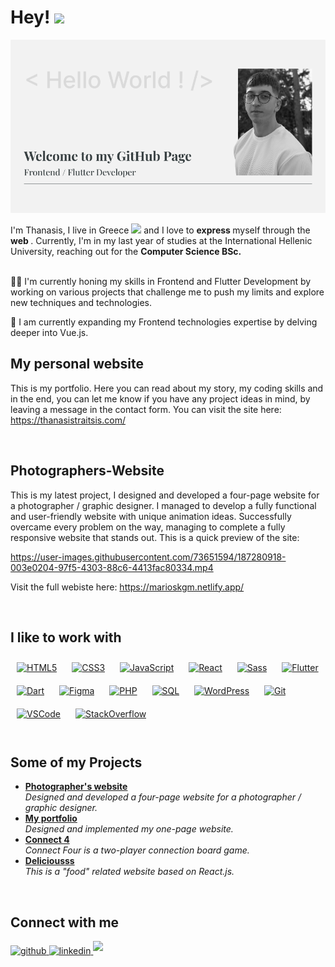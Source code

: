 # Hey! <a href="https://www.gautamkrishnar.com/"><img src="https://media.giphy.com/media/hvRJCLFzcasrR4ia7z/giphy.gif" width="5%"></a>
<div align="center">
<img src="https://github.com/Thanasis-Traitsis/Thanasis-Traitsis/blob/main/Github_Welcome.png" align="center"  />
</div>
<br/>
<div align="left">I'm Thanasis, I live in Greece <img src="https://cdn-icons-png.flaticon.com/512/330/330515.png" width="20"/> and I love to <b> express </b> myself through the <b> web </b>. Currently, I'm in my last year of studies at the International Hellenic University, reaching out for the <b>Computer Science BSc.</b> </div> 
<div align="center">
</div>
<br/>

👩‍💻 I'm currently honing my skills in Frontend and Flutter Development by working on various projects that challenge me to push my limits and explore new techniques and technologies.

🧠 I am currently expanding my Frontend technologies expertise by delving deeper into Vue.js.

## My personal website

This is my portfolio. Here you can read about my story, my coding skills and in the end, you can let me know if you have any project ideas in mind, by leaving a message in the contact form. You can visit the site here: https://thanasistraitsis.com/

<br/>

## Photographers-Website

This is my latest project, I designed and developed a four-page website for a photographer / graphic designer. I managed to develop a fully functional and user-friendly website with unique animation ideas. Successfully overcame every problem on the way, managing to complete a fully responsive website that stands out. This is a quick preview of the site:

https://user-images.githubusercontent.com/73651594/187280918-003e0204-97f5-4303-88c6-4413fac80334.mp4

Visit the full webiste here: https://marioskgm.netlify.app/

<br/>

## I like to work with
<div>
  <a href="https://en.wikipedia.org/wiki/HTML5" target="_blank"><img style="margin: 10px" src="https://img.shields.io/badge/HTML5-E34F26?style=for-the-badge&logo=html5&logoColor=white" alt="HTML5" height="30" /></a>  
  <a href="https://img.shields.io/badge/CSS3-1572B6?style=for-the-badge&logo=css3&logoColor=white" target="_blank"><img style="margin: 10px" src="https://img.shields.io/badge/CSS3-1572B6?style=for-the-badge&logo=css3&logoColor=white" alt="CSS3" height="30" /></a>  
  <a href="https://www.javascript.com/" target="_blank"><img style="margin: 10px" src="https://img.shields.io/badge/JavaScript-323330?style=for-the-badge&logo=javascript&logoColor=F7DF1E" alt="JavaScript" height="30" /></a>  
  <a href="https://reactjs.org/" target="_blank"><img style="margin: 10px" src="https://img.shields.io/badge/React-20232A?style=for-the-badge&logo=react&logoColor=61DAFB" alt="React" height="30" /></a>
  <a href="https://sass-lang.com/" target="_blank"><img style="margin: 10px" src="https://img.shields.io/badge/Sass-CC6699?style=for-the-badge&logo=sass&logoColor=white" alt="Sass" height="30" /></a>  
  <a href="https://flutter.dev/" target="_blank"><img style="margin: 10px" src="https://img.shields.io/badge/Flutter-%2302569B.svg?style=for-the-badge&logo=Flutter&logoColor=white" alt="Flutter" height="30" /></a>
  <a href="https://dart.dev/" target="_blank"><img style="margin: 10px" src="https://img.shields.io/badge/dart-%230175C2.svg?style=for-the-badge&logo=dart&logoColor=white" alt="Dart" height="30" /></a>
  <a href="https://www.figma.com/" target="_blank"><img style="margin: 10px" src="https://img.shields.io/badge/Figma-F24E1E?style=for-the-badge&logo=figma&logoColor=white" alt="Figma" height="30" /></a>  
  <a href="https://www.php.net/" target="_blank"><img style="margin: 10px" src="https://img.shields.io/badge/PHP-777BB4?style=for-the-badge&logo=php&logoColor=white" alt="PHP" height="30" /></a>
  <a href="https://www.postgresql.org/" target="_blank"><img style="margin: 10px" src="https://img.shields.io/badge/PostgreSQL-316192?style=for-the-badge&logo=postgresql&logoColor=white" alt="SQL" height="30" /></a>
  <a href="https://wordpress.com/" target="_blank"><img style="margin: 10px" src="https://img.shields.io/badge/Wordpress-21759B?style=for-the-badge&logo=wordpress&logoColor=white" alt="WordPress" height="30" /></a>  
  <a href="https://github.com/" target="_blank"><img style="margin: 10px" src="https://img.shields.io/badge/GIT-E44C30?style=for-the-badge&logo=git&logoColor=white" alt="Git" height="30" /></a>
  <a href="https://code.visualstudio.com/" target="_blank"><img style="margin: 10px" src="https://img.shields.io/badge/VSCode-0078D4?style=for-the-badge&logo=visual%20studio%20code&logoColor=white " alt="VSCode" height="30" /></a>
   <a href="https://stackoverflow.com/" target="_blank"><img style="margin: 10px" src="https://img.shields.io/badge/Stack_Overflow-FE7A16?style=for-the-badge&logo=stack-overflow&logoColor=white" alt="StackOverflow" height="30" /></a>
</div>

<br/>  

## Some of my Projects
<div>
  <ul>
    <li><a href="https://github.com/Thanasis-Traitsis/Photographers-Website"><b>Photographer's website</b></a><br/><i>Designed and developed a four-page website for a photographer / graphic designer.</i></li>
    <li><a href="https://github.com/Thanasis-Traitsis/Thanasis-Traitsis.github.io"><b>My portfolio</b></a><br/><i>Designed and implemented my one-page website.</i></li>
    <li><a href="https://github.com/Thanasis-Traitsis/Connect_4"><b>Connect 4</b></a><br/><i>Connect Four is a two-player connection board game.</i></li>
    <li><a href="https://github.com/Thanasis-Traitsis/React-Food-Recipes"><b>Deliciousss</b></a><br/><i>This is a "food" related website based on React.js.</i></li>
  </ul>
</div>

<br/>

## Connect with me  
<div>
<a href="https://github.com/Thanasis-Traitsis" target="_blank">
<img src=https://img.shields.io/badge/github-%2324292e.svg?&style=for-the-badge&logo=github&logoColor=white alt=github style="margin-bottom: 5px;" />
</a>
<a href="https://www.linkedin.com/in/thanasis-traitsis/" target="_blank">
<img src=https://img.shields.io/badge/linkedin-%231E77B5.svg?&style=for-the-badge&logo=linkedin&logoColor=white alt=linkedin style="margin-bottom: 5px;" />
</a>
 <a href="mailto:thanasiswd@gmail.com" target="_blank">
<img src="https://img.shields.io/badge/Gmail-D14836?style=for-the-badge&logo=gmail&logoColor=white" lt=gmail style="margin-bottom: 5px;" />  
</a>  
</div>  
  

